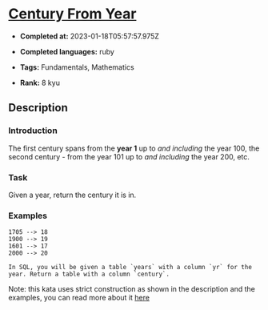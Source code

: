# [Century From Year](https://www.codewars.com/kata/5a3fe3dde1ce0e8ed6000097)

- **Completed at:** 2023-01-18T05:57:57.975Z

- **Completed languages:** ruby

- **Tags:** Fundamentals, Mathematics

- **Rank:** 8 kyu

## Description

### Introduction

The first century spans from the **year 1** up to *and including* the year 100, the second century - from the year 101 up to *and including* the year 200, etc.


### Task

Given a year, return the century it is in.


### Examples

```
1705 --> 18
1900 --> 19
1601 --> 17
2000 --> 20
```

```if:sql
In SQL, you will be given a table `years` with a column `yr` for the year. Return a table with a column `century`.
```

Note: this kata uses strict construction as shown in the description and the examples, you can read more about it [here](https://en.wikipedia.org/wiki/Century)
